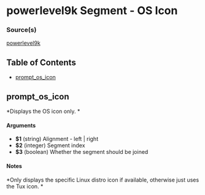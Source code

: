 # powerlevel9k Segment - OS Icon


### Source(s)

[powerlevel9k](https://github.com/bhilburn/powerlevel9k)

## Table of Contents

- [prompt_os_icon](#prompt_os_icon)

## prompt_os_icon
*Displays the OS icon only. *

#### Arguments

- **$1** (string) Alignment - left | right
- **$2** (integer) Segment index
- **$3** (boolean) Whether the segment should be joined


#### Notes

*Only displays the specific Linux distro icon if available, otherwise just uses the Tux icon. *

